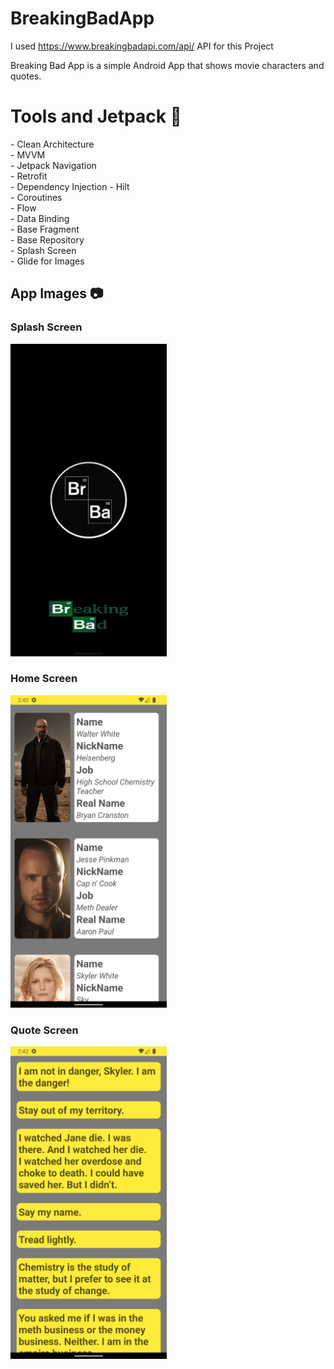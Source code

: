 # BreakingBadApp

I used https://www.breakingbadapi.com/api/ API for this Project

Breaking Bad App is a simple Android App that shows movie characters and quotes. </br>

<h1>Tools and Jetpack 🚀</h1>
- Clean Architecture </br>
- MVVM </br>
- Jetpack Navigation </br>
- Retrofit </br>
- Dependency Injection - Hilt </br>
- Coroutines </br>
- Flow </br>
- Data Binding </br>
- Base Fragment </br>
- Base Repository </br>
- Splash Screen </br>
- Glide for Images 

<h2>App Images 📷</h2>

<h3>Splash Screen</h3>
<img src = "https://github.com/tahacaltekin/BreakingBadApp/blob/master/Screenshot_1663587726.png" height = "500">

<h3>Home Screen</h3>
<img src = "https://github.com/tahacaltekin/BreakingBadApp/blob/master/Screenshot_1663587733.png" height = "500">

<h3>Quote Screen</h3>
<img src = "https://github.com/tahacaltekin/BreakingBadApp/blob/master/Screenshot_1663587752.png" height = "500">
